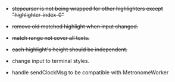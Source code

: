- ~~stepcursor is not being wrapped for other highlighters except "highlighter-index-0"~~
- ~~remove old matched highlight when input changed.~~
- ~~match range not cover all texts.~~

- ~~each highlight's height should be independent.~~


- change input to terminal styles.
- handle sendClockMsg to be compatible with MetronomeWorker